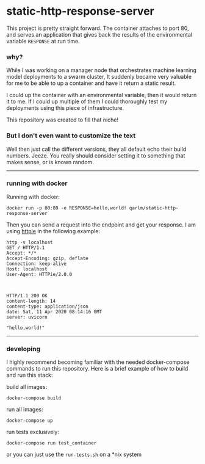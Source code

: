 # static-http-response-server
This project is pretty straight forward. The container attaches to port 80, and serves an application that gives back the results of the environmental variable `RESPONSE` at run time. 

### why?

While I was working on a manager node that orchestrates machine learning model deployments to a swarm cluster, It suddenly became very valuable for me to be able to up a container and have it return a static result.

I could up the container with an environmental variable, then it would return it to me. If I could up multiple of them I could thoroughly test my deployments using this piece of infrastructure.

This repository was created to fill that niche!


### But I don't even want to customize the text
Well then just call the different versions, they all default echo their build numbers.  Jeeze. You really should consider setting it to something that makes sense, or is known random. 


---
### running with docker

Running with docker:
 ```
docker run -p 80:80 -e RESPONSE=hello,world! qarlm/static-http-response-server
```

Then you can send a request into the endpoint and get your response. I am using [httpie](https://httpie.org/) in the following example:

```
http -v localhost
GET / HTTP/1.1
Accept: */*
Accept-Encoding: gzip, deflate
Connection: keep-alive
Host: localhost
User-Agent: HTTPie/2.0.0



HTTP/1.1 200 OK
content-length: 14
content-type: application/json
date: Sat, 11 Apr 2020 08:14:16 GMT
server: uvicorn

"hello,world!"
```

----

### developing

I highly recommend becoming familiar with the needed docker-compose commands to run
this repository. Here is a brief example of how to build and run this stack:


build all images:
```
docker-compose build
```

run all images:
```
docker-compose up
```

run tests exclusively:
```
docker-compose run test_container 
```

or you can just use the `run-tests.sh` on a *nix system
